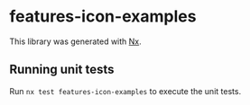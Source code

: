 # features-icon-examples

This library was generated with [Nx](https://nx.dev).

## Running unit tests

Run `nx test features-icon-examples` to execute the unit tests.
